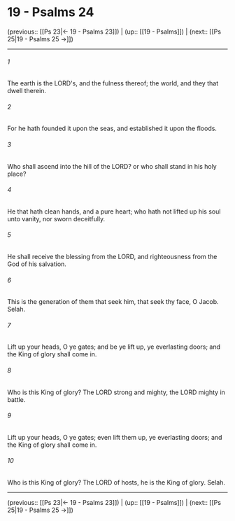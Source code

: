 # 19 - Psalms 24

(previous:: [[Ps 23|← 19 - Psalms 23]]) | (up:: [[19 - Psalms]]) | (next:: [[Ps 25|19 - Psalms 25 →]])

***


###### 1 
The earth is the LORD's, and the fulness thereof; the world, and they that dwell therein. 

###### 2 
For he hath founded it upon the seas, and established it upon the floods. 

###### 3 
Who shall ascend into the hill of the LORD? or who shall stand in his holy place? 

###### 4 
He that hath clean hands, and a pure heart; who hath not lifted up his soul unto vanity, nor sworn deceitfully. 

###### 5 
He shall receive the blessing from the LORD, and righteousness from the God of his salvation. 

###### 6 
This is the generation of them that seek him, that seek thy face, O Jacob. Selah. 

###### 7 
Lift up your heads, O ye gates; and be ye lift up, ye everlasting doors; and the King of glory shall come in. 

###### 8 
Who is this King of glory? The LORD strong and mighty, the LORD mighty in battle. 

###### 9 
Lift up your heads, O ye gates; even lift them up, ye everlasting doors; and the King of glory shall come in. 

###### 10 
Who is this King of glory? The LORD of hosts, he is the King of glory. Selah.

***

(previous:: [[Ps 23|← 19 - Psalms 23]]) | (up:: [[19 - Psalms]]) | (next:: [[Ps 25|19 - Psalms 25 →]])

